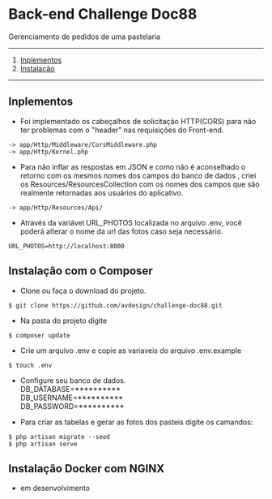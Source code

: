 # Back-end Challenge Doc88

Gerenciamento de pedidos de uma pastelaria

*******
1. [Inplementos](#implemen)
2. [Instalação](#install)

*******
<div id='implemen'/>

## Inplementos<br>
* Foi implementado os cabeçalhos de solicitação HTTP(CORS) para não ter problemas com o "header" nas requisições do Front-end.
````
-> app/Http/Middleware/CorsMiddleware.php
-> app/Http/Kernel.php
````
* Para não inflar as respostas em JSON e como não é aconselhado o retorno com os mesmos nomes dos campos do banco de dados , criei os Resources/ResourcesCollection com os nomes dos campos que são realmente retornadas aos usuários do aplicativo.  
````
-> app/Http/Resources/Api/
````
* Através da variável URL_PHOTOS localizada no arquivo .env, você poderá alterar o nome da url das fotos caso seja necessário.
 ````
 URL_PHOTOS=http://localhost:8000
 ````
<div id='install'/>

## Instalação com o Composer<br>

* Clone ou faça o download do projeto.
 ````
 $ git clone https://github.com/avdesign/challenge-doc88.git
 ````
* Na pasta do projeto digite
````
$ composer update
 ````
* Crie um arquivo .env e copie as variaveis do arquivo .env.example
````
$ touch .env
````
* Configure seu banco de dados.<br>
DB_DATABASE=**********  
DB_USERNAME=**********  
DB_PASSWORD=**********

* Para criar as tabelas e gerar as fotos dos pasteis digite os camandos: 
````
$ php artisan migrate --seed
$ php artisan serve
````


## Instalação Docker com NGINX<br>
* em desenvolvimento
 
 
 